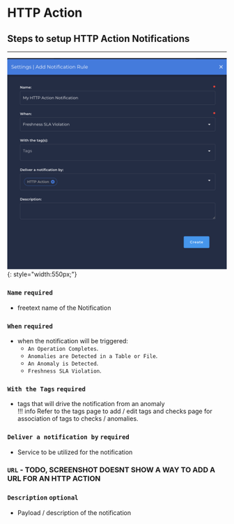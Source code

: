 # HTTP Action

## Steps to setup HTTP Action Notifications

---

![Screenshot](../../assets/notifications/services/http-action-notification.png){: style="width:550px;"}

### `Name` <spam id='required'>`required`</spam>

* freetext name of the Notification

### `When` <spam id='required'>`required`</spam>

* when the notification will be triggered:
    * `An Operation Completes`.
    * `Anomalies are Detected in a Table or File`.
    * `An Anomaly is Detected`.
    * `Freshness SLA Violation`.

### `With the Tags` <spam id='required'>`required`</spam>
* tags that will drive the notification from an anomaly   
!!! info
    Refer to the tags page to add / edit tags and checks page for association of tags to checks / anomalies.

### `Deliver a notification by` <spam id='required'>`required`</spam>
* Service to be utilized for the notification

### `URL` - TODO, SCREENSHOT DOESNT SHOW A WAY TO ADD A URL FOR AN HTTP ACTION

### `Description` <spam id='required'>`optional`</spam>
* Payload / description of the notification